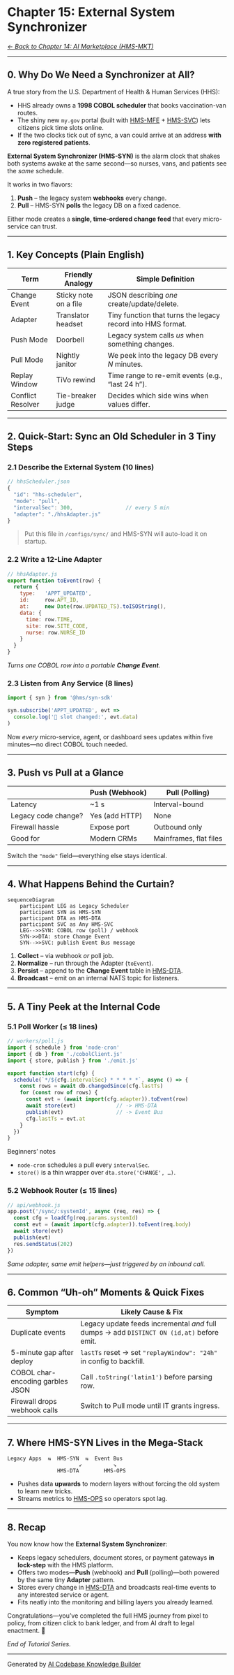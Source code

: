 # Chapter 15: External System Synchronizer
*[← Back to Chapter 14: AI Marketplace (HMS-MKT)](14_ai_marketplace__hms_mkt__.md)*  

---

## 0. Why Do We Need a Synchronizer at All?

A true story from the U.S. Department of Health & Human Services (HHS):

* HHS already owns a **1998 COBOL scheduler** that books vaccination-van routes.  
* The shiny new `my.gov` portal (built with [HMS-MFE](01_micro_frontend__hms_mfe_component__.md) + [HMS-SVC](03_backend_service___api_layer__hms_svc__.md)) lets citizens pick time slots online.  
* If the two clocks tick out of sync, a van could arrive at an address **with zero registered patients**.

**External System Synchronizer (HMS-SYN)** is the alarm clock that shakes both systems awake at the same second—so nurses, vans, and patients see the *same* schedule.

It works in two flavors:  

1. **Push** – the legacy system **webhooks** every change.  
2. **Pull** – HMS-SYN **polls** the legacy DB on a fixed cadence.

Either mode creates a **single, time-ordered change feed** that every micro-service can trust.

---

## 1. Key Concepts (Plain English)

| Term                | Friendly Analogy               | Simple Definition |
|---------------------|---------------------------------|-------------------|
| Change Event        | Sticky note on a file          | JSON describing *one* create/update/delete. |
| Adapter             | Translator headset             | Tiny function that turns the legacy record into HMS format. |
| Push Mode           | Doorbell                       | Legacy system calls *us* when something changes. |
| Pull Mode           | Nightly janitor                | We peek into the legacy DB every *N* minutes. |
| Replay Window       | TiVo rewind                    | Time range to re-emit events (e.g., “last 24 h”). |
| Conflict Resolver   | Tie-breaker judge              | Decides which side wins when values differ. |

---

## 2. Quick-Start: Sync an Old Scheduler in 3 Tiny Steps

### 2.1 Describe the External System (10 lines)

```js
// hhsScheduler.json
{
  "id": "hhs-scheduler",
  "mode": "pull",
  "intervalSec": 300,                 // every 5 min
  "adapter": "./hhsAdapter.js"
}
```

> Put this file in `/configs/sync/` and HMS-SYN will auto-load it on startup.

### 2.2 Write a 12-Line Adapter

```js
// hhsAdapter.js
export function toEvent(row) {
  return {
    type:   'APPT_UPDATED',
    id:     row.APT_ID,
    at:     new Date(row.UPDATED_TS).toISOString(),
    data: {
      time: row.TIME,
      site: row.SITE_CODE,
      nurse: row.NURSE_ID
    }
  }
}
```

*Turns one COBOL row into a portable **Change Event**.*

### 2.3 Listen from Any Service (8 lines)

```js
import { syn } from '@hms/syn-sdk'

syn.subscribe('APPT_UPDATED', evt =>
  console.log('📆 slot changed:', evt.data)
)
```

Now *every* micro-service, agent, or dashboard sees updates within five minutes—no direct COBOL touch needed.

---

## 3. Push vs Pull at a Glance

|                     | Push (Webhook) | Pull (Polling) |
|---------------------|----------------|----------------|
| Latency             | ~1 s           | Interval-bound |
| Legacy code change? | Yes (add HTTP) | None           |
| Firewall hassle     | Expose port    | Outbound only  |
| Good for            | Modern CRMs    | Mainframes, flat files |

Switch the `"mode"` field—everything else stays identical.

---

## 4. What Happens Behind the Curtain?

```mermaid
sequenceDiagram
    participant LEG as Legacy Scheduler
    participant SYN as HMS-SYN
    participant DTA as HMS-DTA
    participant SVC as Any HMS-SVC
    LEG-->>SYN: COBOL row (poll) / webhook
    SYN->>DTA: store Change Event
    SYN-->>SVC: publish Event Bus message
```

1. **Collect** – via webhook *or* poll job.  
2. **Normalize** – run through the Adapter (`toEvent`).  
3. **Persist** – append to the **Change Event** table in [HMS-DTA](06_data___telemetry_hub__hms_dta__.md).  
4. **Broadcast** – emit on an internal NATS topic for listeners.

---

## 5. A Tiny Peek at the Internal Code

### 5.1 Poll Worker (≤ 18 lines)

```js
// workers/poll.js
import { schedule } from 'node-cron'
import { db } from './cobolClient.js'
import { store, publish } from './emit.js'

export function start(cfg) {
  schedule(`*/${cfg.intervalSec} * * * * *`, async () => {
    const rows = await db.changedSince(cfg.lastTs)
    for (const row of rows) {
      const evt = (await import(cfg.adapter)).toEvent(row)
      await store(evt)             // -> HMS-DTA
      publish(evt)                 // -> Event Bus
      cfg.lastTs = evt.at
    }
  })
}
```

Beginners’ notes  
* `node-cron` schedules a pull every `intervalSec`.  
* `store()` is a thin wrapper over `dta.store('CHANGE', …)`.

### 5.2 Webhook Router (≤ 15 lines)

```js
// api/webhook.js
app.post('/sync/:systemId', async (req, res) => {
  const cfg = loadCfg(req.params.systemId)
  const evt = (await import(cfg.adapter)).toEvent(req.body)
  await store(evt)
  publish(evt)
  res.sendStatus(202)
})
```

*Same adapter, same emit helpers—just triggered by an inbound call.*

---

## 6. Common “Uh-oh” Moments & Quick Fixes

| Symptom                                 | Likely Cause & Fix |
|-----------------------------------------|--------------------|
| Duplicate events                        | Legacy update feeds incremental *and* full dumps → add `DISTINCT ON (id,at)` before emit. |
| 5-minute gap after deploy               | `lastTs` reset → set `"replayWindow": "24h"` in config to backfill. |
| COBOL char-encoding garbles JSON        | Call `.toString('latin1')` before parsing row. |
| Firewall drops webhook calls            | Switch to Pull mode until IT grants ingress. |

---

## 7. Where HMS-SYN Lives in the Mega-Stack

```
Legacy Apps  ⇆  HMS-SYN  ⇆  Event Bus
                       ↙          ↘
                HMS-DTA        HMS-OPS
```

* Pushes data **upwards** to modern layers without forcing the old system to learn new tricks.  
* Streams metrics to [HMS-OPS](07_operational_monitoring___reliability_layer__hms_ops__.md) so operators spot lag.

---

## 8. Recap

You now know how the **External System Synchronizer**:

* Keeps legacy schedulers, document stores, or payment gateways **in lock-step** with the HMS platform.  
* Offers two modes—**Push** (webhook) and **Pull** (polling)—both powered by the same tiny **Adapter** pattern.  
* Stores every change in [HMS-DTA](06_data___telemetry_hub__hms_dta__.md) and broadcasts real-time events to any interested service or agent.  
* Fits neatly into the monitoring and billing layers you already learned.

Congratulations—you’ve completed the full HMS journey from pixel to policy, from citizen click to bank ledger, and from AI draft to legal enactment. 🚀  

*End of Tutorial Series.*

---

Generated by [AI Codebase Knowledge Builder](https://github.com/The-Pocket/Tutorial-Codebase-Knowledge)
